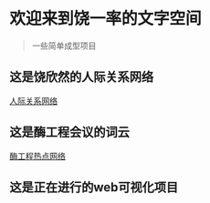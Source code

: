 # 欢迎来到饶一率的文字空间

> 一些简单成型项目

## 这是饶欣然的人际关系网络
[人际关系网络](project/EnzymeYun.html)
## 这是酶工程会议的词云
[酶工程热点网络](https://glacierhole.github.io/enzymeyun_main/EnzymeYun.html)


## 这是正在进行的web可视化项目
